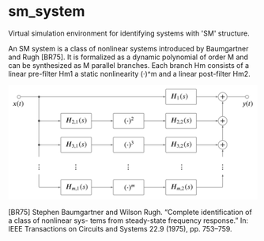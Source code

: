 # sm_system
Virtual simulation environment for identifying systems with 'SM' structure.

An SM system is a class of nonlinear systems introduced by Baumgartner and Rugh [BR75]. It is
formalized as a dynamic polynomial of order M and can be synthesized as M parallel branches. Each branch Hm consists of a linear pre-filter Hm1 a static nonlinearity (·)^m and a linear post-filter
Hm2.

![SM-System](https://github.com/2mrwolke/sm_system/blob/main/SM.png)

[BR75]
Stephen Baumgartner and Wilson Rugh. “Complete identification of a class of nonlinear sys-
tems from steady-state frequency response.” In: IEEE Transactions on Circuits and Systems
22.9 (1975), pp. 753–759.
